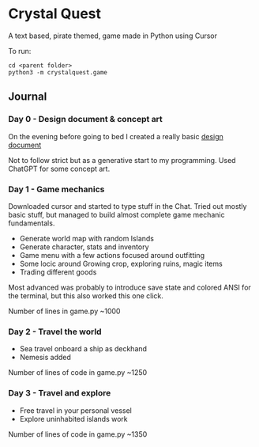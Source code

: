 # Crystal Quest
A text based, pirate themed, game made in Python using Cursor

To run:
``` 
cd <parent folder> 
python3 -m crystalquest.game 
```

## Journal

### Day 0 - Design document & concept art
On the evening before going to bed I created a really basic [design document](https://docs.google.com/document/d/1KDXjX0KTG0FkrzLg51cF8HK-9QZGJt_8rKDtK9qtxGs/edit?usp=sharing)

Not to follow strict but as a generative start to my programming. Used ChatGPT for some concept art.

### Day 1 - Game mechanics
Downloaded cursor and started to type stuff in the Chat. Tried out mostly basic stuff, but managed to build almost complete game mechanic fundamentals.
- Generate world map with random Islands
- Generate character, stats and inventory
- Game menu with a few actions focused around outfitting 
- Some locic around Growing crop, exploring ruins, magic items
- Trading different goods

Most advanced was probably to introduce save state and colored ANSI for the terminal, but this also worked this one click.

Number of lines in game.py ~1000

### Day 2 - Travel the world
- Sea travel onboard a ship as deckhand
- Nemesis added

Number of lines of code in game.py ~1250

### Day 3 - Travel and explore
- Free travel in your personal vessel
- Explore uninhabited islands work

Number of lines of code in game.py ~1350